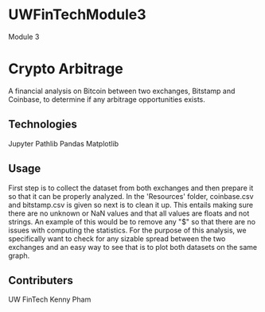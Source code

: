 # UWFinTechModule3
Module 3

# Crypto Arbitrage
A financial analysis on Bitcoin between two exchanges, Bitstamp and Coinbase, to determine if any arbitrage opportunities exists.

## Technologies

Jupyter
Pathlib
Pandas
Matplotlib


## Usage

First step is to collect the dataset from both exchanges and then prepare it so that it can be properly analyzed. In the 'Resources' folder,  coinbase.csv and bitstamp.csv is given so next is to clean it up. This entails making sure there are no unknown or NaN values and that all values are floats and not strings. An example of this would be to remove any "$" so that there are no issues with computing the statistics. For the purpose of this analysis, we specifically want to check for any sizable spread between the two exchanges and an easy way to see that is to plot both datasets on the same graph.

## Contributers

UW FinTech
Kenny Pham
